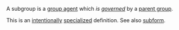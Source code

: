 A subgroup is a [group agent](https://github.com/gcassel/Modular-Organization-Terminology/blob/master/compound-terms/group-agent.md) which *is [governed](https://github.com/gcassel/Modular-Organization-Terminology/blob/master/terms/governance.md)* by a [parent group](https://github.com/gcassel/Modular-Organization-Terminology/blob/master/compound-terms/parent-group.md).

This is an [intentionally](https://github.com/gcassel/Modular-Organization-Terminology/blob/master/terms/intention.md) [specialized](https://github.com/gcassel/Modular-Organization-Terminology/blob/master/terms/specialize.md) definition.  See also [subform](https://github.com/gcassel/Modular-Organization-Terminology/blob/master/terms/subform.md).
